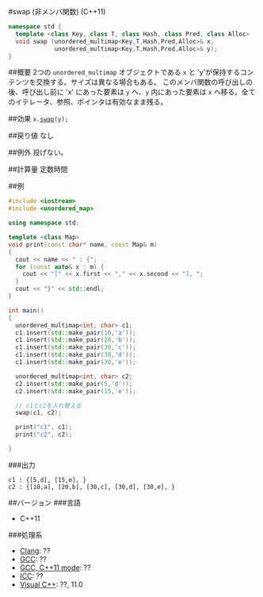 #swap (非メンバ関数) (C++11)
```cpp
namespace std {
  template <class Key, class T, class Hash, class Pred, class Alloc>
  void swap (unordered_multimap<Key,T,Hash,Pred,Alloc>& x,
             unordered_multimap<Key,T,Hash,Pred,Alloc>& y);
}
```

##概要
2つの `unordered_multimap` オブジェクトである `x` と 'y'が保持するコンテンツを交換する。サイズは異なる場合もある。 
このメンバ関数の呼び出しの後、呼び出し前に 'x' にあった要素は `y` へ、`y` 内にあった要素は `x` へ移る。全てのイテレータ、参照、ポインタは有効なまま残る。 


##効果
`x.`[`swap`](/reference/unordered_multimap/swap.md)`(y);`


##戻り値
なし

##例外
投げない。


##計算量
定数時間


##例
```cpp
#include <iostream>
#include <unordered_map>

using namespace std;

template <class Map>
void print(const char* name, const Map& m)
{
  cout << name << " : {";
  for (const auto& x : m) {
    cout << "[" << x.first << "," << x.second << "], ";
  }
  cout << "}" << std::endl;
}

int main()
{
  unordered_multimap<int, char> c1;
  c1.insert(std::make_pair(10,'a'));
  c1.insert(std::make_pair(20,'b'));
  c1.insert(std::make_pair(30,'c'));
  c1.insert(std::make_pair(30,'d'));
  c1.insert(std::make_pair(30,'e'));

  unordered_multimap<int, char> c2;
  c2.insert(std::make_pair(5,'d'));
  c2.insert(std::make_pair(15,'e'));

  // c1とc2を入れ替える
  swap(c1, c2);

  print("c1", c1);
  print("c2", c2);

}
```

###出力
```
c1 : {[5,d], [15,e], }
c2 : {[10,a], [20,b], [30,c], [30,d], [30,e], }
```

##バージョン
###言語
- C++11

###処理系
- [Clang](/implementation.md#clang): ??
- [GCC](/implementation.md#gcc): ??
- [GCC, C++11 mode](/implementation.md#gcc): ??
- [ICC](/implementation.md#icc): ??
- [Visual C++](/implementation.md#visual_cpp): ??, 11.0


